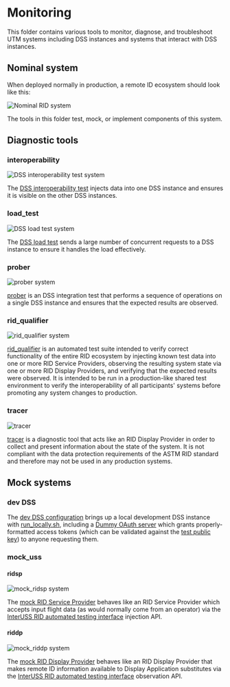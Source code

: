 # Monitoring

This folder contains various tools to monitor, diagnose, and troubleshoot UTM
systems including DSS instances and systems that interact with DSS instances.

## Nominal system

When deployed normally in production, a remote ID ecosystem should look
like this:

![Nominal RID system](../assets/nominal_rid_system.png)

The tools in this folder test, mock, or implement components of this system.

## Diagnostic tools

### interoperability

![DSS interoperability test system](../assets/interoperability_system.png)

The [DSS interoperability test](interoperability) injects data into one DSS
instance and ensures it is visible on the other DSS instances.

### load_test

![DSS load test system](../assets/load_test_system.png)

The [DSS load test](loadtest) sends a large number of concurrent requests to a
DSS instance to ensure it handles the load effectively.

### prober

![prober system](../assets/prober_system.png)

[prober](prober) is an DSS integration test that performs a sequence of
operations on a single DSS instance and ensures that the expected results are
observed.

### rid_qualifier

![rid_qualifier system](../assets/rid_qualifier_system.png)

[rid_qualifier](uss_qualifier/rid/README.md) is an automated test suite intended to verify
correct functionality of the entire RID ecosystem by injecting known test data
into one or more RID Service Providers, observing the resulting system state via
one or more RID Display Providers, and verifying that the expected results were
observed.  It is intended to be run in a production-like shared test environment
to verify the interoperability of all participants' systems before promoting
any system changes to production.

### tracer

![tracer](../assets/tracer_system.png)

[tracer](tracer) is a diagnostic tool that acts like an RID Display Provider in
order to collect and present information about the state of the system.  It is
not compliant with the data protection requirements of the ASTM RID standard and
therefore may not be used in any production systems.

## Mock systems

### dev DSS

The [dev DSS configuration](../build/dev) brings up a local development DSS
instance with [run_locally.sh](../build/dev/run_locally.sh), including a [Dummy
OAuth server](../cmds/dummy-oauth) which grants properly-formatted access tokens
(which can be validated against the
[test public key](../build/test-certs/auth2.pem)) to anyone requesting them.

### mock_uss

#### ridsp

![mock_ridsp system](../assets/mock_ridsp_system.png)

The [mock RID Service Provider](mock_uss) behaves like an RID Service Provider
which accepts input flight data (as would normally come from an operator) via
the
[InterUSS RID automated testing interface](../interfaces/automated-testing/rid)
injection API.

#### riddp

![mock_riddp system](../assets/mock_riddp_system.png)

The [mock RID Display Provider](mock_uss) behaves like an RID Display Provider
that makes remote ID information available to Display Application substitutes
via the
[InterUSS RID automated testing interface](../interfaces/automated-testing/rid)
observation API.
